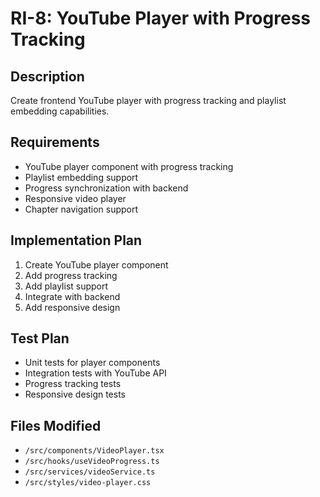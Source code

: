 # RI-8: YouTube Player with Progress Tracking

## Description
Create frontend YouTube player with progress tracking and playlist embedding capabilities.

## Requirements
- YouTube player component with progress tracking
- Playlist embedding support
- Progress synchronization with backend
- Responsive video player
- Chapter navigation support

## Implementation Plan
1. Create YouTube player component
2. Add progress tracking
3. Add playlist support
4. Integrate with backend
5. Add responsive design

## Test Plan
- Unit tests for player components
- Integration tests with YouTube API
- Progress tracking tests
- Responsive design tests

## Files Modified
- `/src/components/VideoPlayer.tsx`
- `/src/hooks/useVideoProgress.ts`
- `/src/services/videoService.ts`
- `/src/styles/video-player.css`
